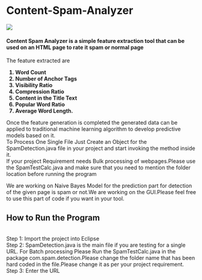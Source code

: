 # Content-Spam-Analyzer

<img src="http://icons.iconarchive.com/icons/cornmanthe3rd/plex/128/Communication-email-icon.png"/>

<h4>Content Spam Analyzer is a simple feature extraction tool that can be used on an HTML page to rate it spam or normal page</h4>

The feature extracted are <br>
<b>
1) Word Count <br>
2) Number of Anchor Tags<br>
3) Visibility Ratio<br>
4) Compression Ratio<br>
5) Content in the Title Text<br>
6) Popular Word Ratio<br>
7) Average Word Length.<br>
</b>
Once the feature generation is completed the generated data can be applied to traditional machine learning algorithm to develop predictive models based on it.


<br>
To Process One Single File Just Create an Object for the SpamDetection.java file in your project and start invoking the method inside it.
<br>
If your project Requirement needs Bulk processing of webpages.Please use the SpamTestCalc.java and make sure that you need to mention the folder location
before running the program
<br>



We are working on Naive Bayes Model for the prediction part for detection of the given page is spam or not.We are working on the GUI.Please feel free to use this part of code if you want in your tool.



<h2>How to Run the Program</h2>
<br>
Step 1: Import the project into Eclipse
<br>
Step 2: SpamDetection.java is the main file if you are testing for a single URL. For Batch processing Please Run the SpamTestCalc.java in the package com.spam.detection.Please change the folder name that has been hard coded in the file.Please change it as per your project requirement.
<br>
Step 3: Enter the URL 
<br>
<br>
 
